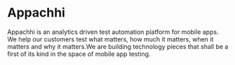 # Appachhi
Appachhi is an analytics driven test automation platform for mobile apps. We help our
customers test what matters, how much it matters, when it matters and why it matters.We are
building technology pieces that shall be a first of its kind in the space of mobile app testing.
